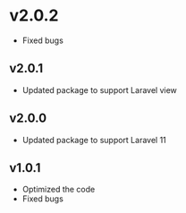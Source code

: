 # v2.0.2

- Fixed bugs

## v2.0.1

- Updated package to support Laravel view

## v2.0.0

- Updated package to support Laravel 11

## v1.0.1

- Optimized the code
- Fixed bugs

